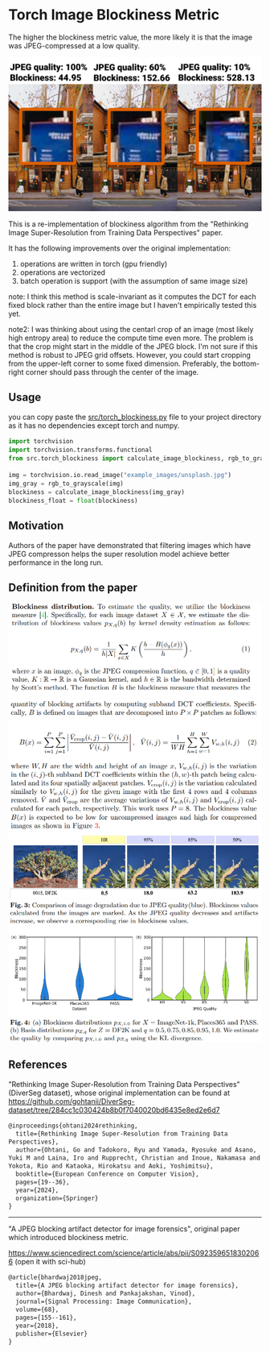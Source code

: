 # Torch Image Blockiness Metric

The higher the blockiness metric value, the more likely it is that the image was JPEG-compressed at a low quality.


![](assets/readme.webp)


This is a re-implementation of blockiness algorithm from the "Rethinking Image Super-Resolution from Training Data Perspectives" paper.

It has the following improvements over the original implementation:

1. operations are written in torch (gpu friendly)
2. operations are vectorized
3. batch operation is support (with the assumption of same image size)


note: I think this method is scale-invariant as it computes the DCT for each fixed block rather than the entire image but I haven't empirically tested this yet.

note2: I was thinking about using the centarl crop of an image (most likely high entropy area) to reduce the compute time even more. The problem is that the crop might start in the middle of the JPEG block. I'm not sure if this method is robust to JPEG grid offsets. However, you could start cropping from the upper-left corner to some fixed dimension. Preferably, the bottom-right corner should pass through the center of the image.

## Usage

you can copy paste the [src/torch_blockiness.py](src/torch_blockiness.py) file to your project directory as it has no dependencies except torch and numpy.

```py
import torchvision
import torchvision.transforms.functional
from src.torch_blockiness import calculate_image_blockiness, rgb_to_grayscale

img = torchvision.io.read_image("example_images/unsplash.jpg")
img_gray = rgb_to_grayscale(img)
blockiness = calculate_image_blockiness(img_gray)
blockiness_float = float(blockiness)
```

## Motivation

Authors of the paper have demonstrated that filtering images which have JPEG compresson helps the super resolution model achieve better performance in the long run. 

## Definition from the paper

![](assets/2025-02-27_04-01.png)
![](assets/2025-02-27_04-01_1.png)
![](assets/2025-02-27_04-02.png)

## References

"Rethinking Image Super-Resolution from Training Data Perspectives" (DiverSeg dataset), whose original implementation can be found at https://github.com/gohtanii/DiverSeg-dataset/tree/284cc1c030424b8b0f7040020bd6435e8ed2e6d7


```
@inproceedings{ohtani2024rethinking,
  title={Rethinking Image Super-Resolution from Training Data Perspectives},
  author={Ohtani, Go and Tadokoro, Ryu and Yamada, Ryosuke and Asano, Yuki M and Laina, Iro and Rupprecht, Christian and Inoue, Nakamasa and Yokota, Rio and Kataoka, Hirokatsu and Aoki, Yoshimitsu},
  booktitle={European Conference on Computer Vision},
  pages={19--36},
  year={2024},
  organization={Springer}
}
```

--- 

"A JPEG blocking artifact detector for image forensics", original paper which introduced blockiness metric.

https://www.sciencedirect.com/science/article/abs/pii/S0923596518302066 (open it with sci-hub)

```
@article{bhardwaj2018jpeg,
  title={A JPEG blocking artifact detector for image forensics},
  author={Bhardwaj, Dinesh and Pankajakshan, Vinod},
  journal={Signal Processing: Image Communication},
  volume={68},
  pages={155--161},
  year={2018},
  publisher={Elsevier}
}
```